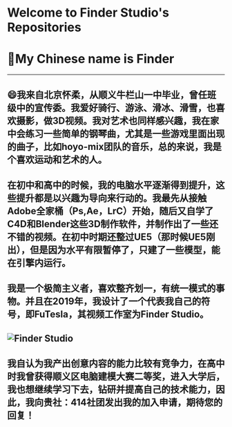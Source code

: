 # Welcome to Finder Studio's Repositories
# 👋My Chinese name is Finder
---
## 😄我来自北京怀柔，从顺义牛栏山一中毕业，曾任班级中的宣传委。我爱好骑行、游泳、滑冰、滑雪，也喜欢摄影，做3D视频。我对艺术也同样感兴趣，我在家中会练习一些简单的钢琴曲，尤其是一些游戏里面出现的曲子，比如hoyo-mix团队的音乐，总的来说，我是个喜欢运动和艺术的人。
## 在初中和高中的时候，我的电脑水平逐渐得到提升，这些提升都是以兴趣为导向来行动的。我最先从接触Adobe全家桶（Ps,Ae，LrC）开始，随后又自学了C4D和Blender这些3D制作软件，并制作出了一些还不错的视频。在初中时期还整过UE5（那时候UE5刚出），但是因为水平有限暂停了，只建了一些模型，能在引擎内运行。
## 我是一个极简主义者，喜欢整齐划一，有统一模式的事物。并且在2019年，我设计了一个代表我自己的符号，即FuTesla，其视频工作室为Finder Studio。
![Finder Studio]([![pAQBMgx.jpg](https://s21.ax1x.com/2024/09/24/pAQBMgx.jpg)](https://imgse.com/i/pAQBMgx))
---
## 我自认为我产出创意内容的能力比较有竞争力，在高中时我曾获得顺义区电脑建模大赛二等奖，进入大学后，我也想继续学习下去，钻研并提高自己的技术能力，因此，我向贵社：414社团发出我的加入申请，期待您的回复！
